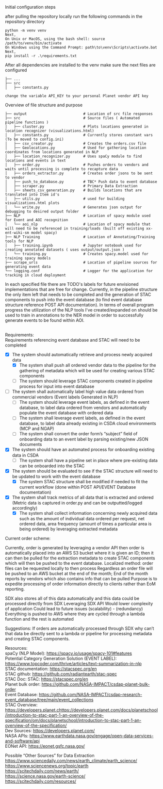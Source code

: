 Initial configuration steps

after pulling the repository locally run the following commands in the repository directory

```
python -m venv venv
Next,
On Unix or MacOS, using the bash shell: source /path/to/venv/bin/activate
On Windows using the Command Prompt: path\to\venv\Scripts\activate.bat
Next,
pip install -r .\requirements.txt
```
After all dependencies are installed to the venv
make sure the next files are configured
```
├── ...
├── src
│   ├── constants.py

change the variable API_KEY to your personal Planet vendor API key
```
Overview of file structure and purpose
```
├── output                          # Location of src file responses
├── src                             # Source files ( Automated pipeline functions )
│   ├── cluster.py                  # Plots locations generated in location recognizer (visualizations.html)
│   ├── constants.py                # Currently stores constant vars (To be moved to config.ini)
│   ├── csv_creator.py              # Creates the orders.csv file
│   ├── Geolocations.py             # Used for gathering location coordinates from locations generated in NLP
│   ├── location_recognizer.py      # Uses spaCy module to find locations and events in text 
│   ├── order.py                    # Pushes orders to vendors and waits until processing is complete to recapture data
│   ├── orders_extractor.py         # Creates order jsons to be sent to vendor
│   ├── push_to_database.py         # TBC* Push data to event database
│   ├── scraper.py                  # Primary Data Extraction
│   ├── sheets_csv_generation.py    # Builds locations that are translated into Item id's
│   ├── utils.py                    # used for building visualizations.html plots
│   └── write.py                    # Generates json output for debugging to desired output folder
├── NLP                             # Location of spacy module used for Event and AOI recognition
│   └── aoi_nlp                     # Location of spacy module that will need to be referenced in training/loads (built off existing xx-ent-wiki-sm model spacy)
├── NLP Training                    # Location of Annotating/Training tools for NLP
│   ├── training.ipynb              # Jupyter notebook used for creating annotated datasets ( uses output/output.json )
│   └── training.py                 # Creates spacy.model used for  training spacy models
├── scrape_urls                     # Location of pipeline sources for generating event data
└── logging.conf                    # Logger for the application for tracking in cloud deployment
```
In each specified file there are TODO's labels for future envisioned implementations that are free for change.
Currently, in the pipeline structure the only item left that needs to be completed and the generation of STAC components to push into the event database (to find event database structure reference POST API documentation).
In terms of overall program progress the utilization of the NLP tools I've created/expanded on should be used to train in annotations
to the NER model in order to successfully generate events to be found within AOI. <br><br>


Requirements: <br>
    Requirements referencing event database and STAC will need to be completed
- [x] The system should automatically retrieve and process newly acquired data
  - [x] The system shall push all ordered vendor data to the pipeline for the gathering of metadata which will be used for creating various STAC components
  - [ ] The system should leverage STAC components created in pipeline process for input into event database
- [ ] The system shall automatically label high value data ordered from commercial vendors (Event labels Generated in NLP)
  - [ ] The system should leverage event labels, as defined in the event database, to label data ordered from vendors and automatically populate the event database with ordered data
  - [ ] The system shall leverage event labels, as defined in the event database, to label data already existing in CSDA cloud environments (MCP and NGAP)
  - [ ] The system shall convert the order form’s “subject” field of onboarding data to an event label by parsing existing/new JSON documents 
- [x] The system should have an automated process for onboarding existing data in CSDA
  - [ ] The system shall have a pipeline set in place where pre-existing data can be onboarded into the STAC 
- [x] The system should be evaluated to see if the STAC structure will need to be updated to work with the event database
  - [x] The system STAC structure shall be modified if needed to fit the current workflow (done within POST API/EVENT Database documentation)
- [x] The system shall track metrics of all data that is extracted and ordered (Metric data is captured in order.py and can be outputted/logged accordingly)
  - [x] The system shall collect information concerning newly acquired data such as the amount of individual data ordered per request, net ordered data, area frequency (amount of times a particular area is being ordered) by leveraging extracted metadata

Current order scheme: <br>

Currently, order is generated by leveraging a vendor API then order is automatically placed into an AWS S3 bucket where it is given an ID; then it can then be pulled for the extraction metadata to create STAC components which will then be pushed to the event database.
Localized method: order files can be requested locally to then process
Regardless an order file will be pushed to an AWS bucket at the end of the month;
End of the month reports by vendors which also contains info that can be pulled
Purpose is to expedite processing of order information directly to clients rather than EoM reporting.

SDX also stores all of this data automatically and this data could be processed directly from SDX
Leveraging SDX API
Would lower complexity of application
Could lead to future issues (scalability) - (redundancy)
Everything is pushed to AWS where they are cycled through a lambda function and the rest is automated

Suggestions:
If orders are automatically processed through SDX why can’t that data be directly sent to a lambda or pipeline for processing metadata and creating STAC components.

Resources:<br>
spaCy (NLP Model): https://spacy.io/usage/spacy-101#features <br>
Potential Category Generation Solution (EVENT LABEL): https://www.topcoder.com/thrive/articles/text-summarization-in-nlp <br>
STAC documentation: https://stacspec.org/en <br>
STAC github: https://github.com/radiantearth/stac-spec <br>
STAC Doc: STAC: https://stacspec.org/en <br>
Planet bulk order: https://github.com/NASA-IMPACT/csdap-planet-bulk-order <br>
Event Database: https://github.com/NASA-IMPACT/csdap-research-event_database/tree/main/event_collections <br>
STAC Overview: https://developers.planet.chttps://developers.planet.com/docs/planetschool/introduction-to-stac-part-1-an-overview-of-the-specification/om/docs/planetschool/introduction-to-stac-part-1-an-overview-of-the-specification/ <br>
Dev Sources: https://developers.planet.com/ <br>
NASA APIs: https://www.earthdata.nasa.gov/engage/open-data-services-and-software/api <br>
EONet API: https://eonet.gsfc.nasa.gov/

Possible “Other Sources” for Data Extraction <br>
https://www.sciencedaily.com/news/earth_climate/earth_science/ <br>
https://www.sciencenews.org/topic/earth <br>
https://scitechdaily.com/news/earth/ <br>
https://science.nasa.gov/earth-science/ <br>
https://scitechdaily.com/resources/ <br>
